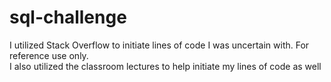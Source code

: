 # sql-challenge
I utilized Stack Overflow to initiate lines of code I was uncertain with.  For reference use only.  
I also utilized the classroom lectures to help initiate my lines of code as well
